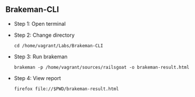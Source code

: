 ## Brakeman-CLI
* Step 1: Open terminal
* Step 2: Change directory

	 `cd /home/vagrant/Labs/Brakeman-CLI`
	 
* Step 3: Run brakeman 
	
	`brakeman -p /home/vagrant/sources/railsgoat -o brakeman-result.html`
* Step 4: View report
	
	`firefox file://$PWD/brakeman-result.html`
